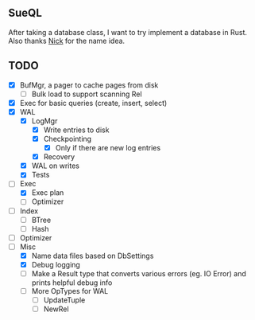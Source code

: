 ## SueQL
After taking a database class, I want to try implement a database in Rust.
Also thanks [Nick](https://github.com/schainic) for the name idea.

## TODO
 - [X] BufMgr, a pager to cache pages from disk
    - [ ] Bulk load to support scanning Rel
 - [X] Exec for basic queries (create, insert, select)
 - [X] WAL
    - [X] LogMgr
        - [X] Write entries to disk
        - [X] Checkpointing
            - [X] Only if there are new log entries
        - [X] Recovery
    - [X] WAL on writes
    - [X] Tests
 - [ ] Exec
    - [X] Exec plan
    - [ ] Optimizer
 - [ ] Index
    - [ ] BTree
    - [ ] Hash
 - [ ] Optimizer
 - [ ] Misc
    - [X] Name data files based on DbSettings
    - [X] Debug logging
    - [ ] Make a Result type that converts various errors (eg. IO Error) and prints helpful debug info
    - [ ] More OpTypes for WAL
        - [ ] UpdateTuple
        - [ ] NewRel
